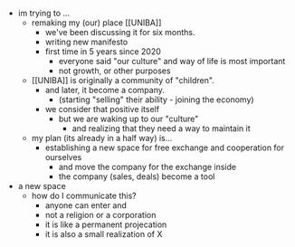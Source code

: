 - im trying to ...
	- remaking my (our) place [[UNIBA]]
		- we've been discussing it for six months. 
		- writing new manifesto
		- first time in 5 years since 2020
			- everyone said "our culture" and way of life is most important
			- not growth, or other purposes
	- [[UNIBA]] is originally a community of "children".
		- and later, it become a company.
			- (starting "selling" their ability - joining the economy)
		- we consider that positive itself
			- but we are waking up to our "culture"
				- and realizing that they need a way to maintain it
	- my plan (its already in a half way) is...
		- establishing a new space for free exchange and cooperation for ourselves
			- and move the company for the exchange inside
			- the company (sales, deals) become a tool
- a new space
	- how do I communicate this?
		- anyone can enter and
		- not a religion or a corporation
		- it is like a permanent projecation
		- it is also a small realization of X